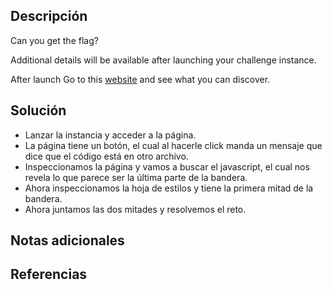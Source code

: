## Descripción
Can you get the flag?

Additional details will be available after launching your challenge instance.

After launch
Go to this [website](http://saturn.picoctf.net:63630/) and see what you can discover.
## Solución
- Lanzar la instancia y acceder a la página.
- La página tiene un botón, el cual al hacerle click manda un mensaje que dice que el código está en otro archivo.
- Inspeccionamos la página y vamos a buscar el javascript, el cual nos revela lo que parece ser la última parte de la bandera.
- Ahora inspeccionamos la hoja de estilos y tiene la primera mitad de la bandera.
- Ahora juntamos las dos mitades y resolvemos el reto.
## Notas adicionales
## Referencias